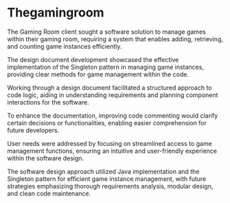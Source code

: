# Thegamingroom
The Gaming Room client sought a software solution to manage games within their gaming room, requiring a system that enables adding, retrieving, and counting game instances efficiently.

The design document development showcased the effective implementation of the Singleton pattern in managing game instances, providing clear methods for game management within the code.

Working through a design document facilitated a structured approach to code logic, aiding in understanding requirements and planning component interactions for the software.

To enhance the documentation, improving code commenting would clarify certain decisions or functionalities, enabling easier comprehension for future developers.

User needs were addressed by focusing on streamlined access to game management functions, ensuring an intuitive and user-friendly experience within the software design.

The software design approach utilized Java implementation and the Singleton pattern for efficient game instance management, with future strategies emphasizing thorough requirements analysis, modular design, and clean code maintenance.
